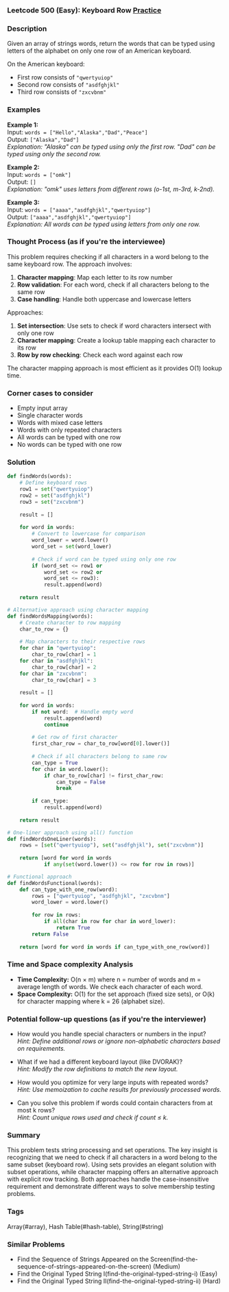 ### Leetcode 500 (Easy): Keyboard Row [Practice](https://leetcode.com/problems/keyboard-row)

### Description  
Given an array of strings words, return the words that can be typed using letters of the alphabet on only one row of an American keyboard.

On the American keyboard:
- First row consists of `"qwertyuiop"`
- Second row consists of `"asdfghjkl"` 
- Third row consists of `"zxcvbnm"`

### Examples  

**Example 1:**  
Input: `words = ["Hello","Alaska","Dad","Peace"]`  
Output: `["Alaska","Dad"]`  
*Explanation: "Alaska" can be typed using only the first row. "Dad" can be typed using only the second row.*

**Example 2:**  
Input: `words = ["omk"]`  
Output: `[]`  
*Explanation: "omk" uses letters from different rows (o-1st, m-3rd, k-2nd).*

**Example 3:**  
Input: `words = ["aaaa","asdfghjkl","qwertyuiop"]`  
Output: `["aaaa","asdfghjkl","qwertyuiop"]`  
*Explanation: All words can be typed using letters from only one row.*

### Thought Process (as if you're the interviewee)  
This problem requires checking if all characters in a word belong to the same keyboard row. The approach involves:

1. **Character mapping**: Map each letter to its row number
2. **Row validation**: For each word, check if all characters belong to the same row
3. **Case handling**: Handle both uppercase and lowercase letters

Approaches:
1. **Set intersection**: Use sets to check if word characters intersect with only one row
2. **Character mapping**: Create a lookup table mapping each character to its row
3. **Row by row checking**: Check each word against each row

The character mapping approach is most efficient as it provides O(1) lookup time.

### Corner cases to consider  
- Empty input array
- Single character words
- Words with mixed case letters
- Words with only repeated characters
- All words can be typed with one row
- No words can be typed with one row

### Solution

```python
def findWords(words):
    # Define keyboard rows
    row1 = set("qwertyuiop")
    row2 = set("asdfghjkl")
    row3 = set("zxcvbnm")
    
    result = []
    
    for word in words:
        # Convert to lowercase for comparison
        word_lower = word.lower()
        word_set = set(word_lower)
        
        # Check if word can be typed using only one row
        if (word_set <= row1 or 
            word_set <= row2 or 
            word_set <= row3):
            result.append(word)
    
    return result

# Alternative approach using character mapping
def findWordsMapping(words):
    # Create character to row mapping
    char_to_row = {}
    
    # Map characters to their respective rows
    for char in "qwertyuiop":
        char_to_row[char] = 1
    for char in "asdfghjkl":
        char_to_row[char] = 2
    for char in "zxcvbnm":
        char_to_row[char] = 3
    
    result = []
    
    for word in words:
        if not word:  # Handle empty word
            result.append(word)
            continue
            
        # Get row of first character
        first_char_row = char_to_row[word[0].lower()]
        
        # Check if all characters belong to same row
        can_type = True
        for char in word.lower():
            if char_to_row[char] != first_char_row:
                can_type = False
                break
        
        if can_type:
            result.append(word)
    
    return result

# One-liner approach using all() function
def findWordsOneLiner(words):
    rows = [set("qwertyuiop"), set("asdfghjkl"), set("zxcvbnm")]
    
    return [word for word in words 
            if any(set(word.lower()) <= row for row in rows)]

# Functional approach
def findWordsFunctional(words):
    def can_type_with_one_row(word):
        rows = ["qwertyuiop", "asdfghjkl", "zxcvbnm"]
        word_lower = word.lower()
        
        for row in rows:
            if all(char in row for char in word_lower):
                return True
        return False
    
    return [word for word in words if can_type_with_one_row(word)]
```

### Time and Space complexity Analysis  

- **Time Complexity:** O(n × m) where n = number of words and m = average length of words. We check each character of each word.
- **Space Complexity:** O(1) for the set approach (fixed size sets), or O(k) for character mapping where k = 26 (alphabet size).

### Potential follow-up questions (as if you're the interviewer)  

- How would you handle special characters or numbers in the input?  
  *Hint: Define additional rows or ignore non-alphabetic characters based on requirements.*

- What if we had a different keyboard layout (like DVORAK)?  
  *Hint: Modify the row definitions to match the new layout.*

- How would you optimize for very large inputs with repeated words?  
  *Hint: Use memoization to cache results for previously processed words.*

- Can you solve this problem if words could contain characters from at most k rows?  
  *Hint: Count unique rows used and check if count ≤ k.*

### Summary
This problem tests string processing and set operations. The key insight is recognizing that we need to check if all characters in a word belong to the same subset (keyboard row). Using sets provides an elegant solution with subset operations, while character mapping offers an alternative approach with explicit row tracking. Both approaches handle the case-insensitive requirement and demonstrate different ways to solve membership testing problems.

### Tags
Array(#array), Hash Table(#hash-table), String(#string)

### Similar Problems
- Find the Sequence of Strings Appeared on the Screen(find-the-sequence-of-strings-appeared-on-the-screen) (Medium)
- Find the Original Typed String I(find-the-original-typed-string-i) (Easy)
- Find the Original Typed String II(find-the-original-typed-string-ii) (Hard)